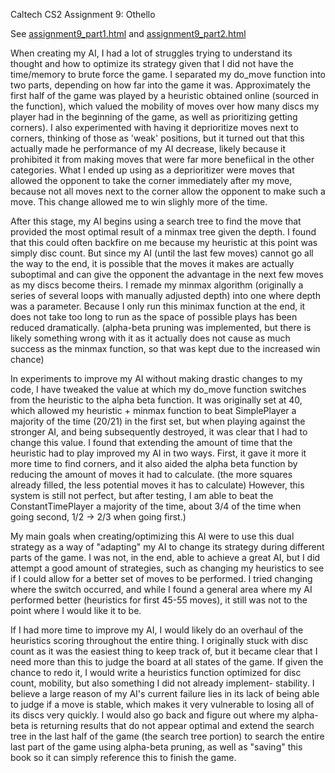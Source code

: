 Caltech CS2 Assignment 9: Othello

See [assignment9_part1.html](http://htmlpreview.github.io/?https://github.com/caltechcs2/othello/blob/master/assignment9_part1.html) and [assignment9_part2.html](http://htmlpreview.github.io/?https://github.com/caltechcs2/othello/blob/master/assignment9_part2.html)

When creating my AI, I had a lot of struggles trying to understand its thought and how to optimize its strategy given that I did not have the time/memory to 
brute force the game. I separated my do_move function into two parts, depending on how far into the game it was. Approximately the first half of the game was 
played by a heuristic obtained online (sourced in the function), which valued the mobility of moves over how many discs my player had in the beginning of the game, 
as well as prioritizing getting corners). I also experimented with having it deprioritize moves next to corners, thinking of those as 'weak' positions, but it turned out 
that this actually made he performance of my AI decrease, likely because it prohibited it from making moves that were far more benefiical in the other categories. 
What I ended up using as a deprioritizer were moves that allowed the opponent to take the corner immediately after my move, because not all moves next to the
corner allow the opponent to make such a move. This change allowed me to win slighly more of the time.  

After this stage, my AI begins using a search tree to find the move that provided the most optimal result of a minmax tree given the depth. I found that this could
often backfire on me because my heuristic at this point was simply disc count. But since my AI (until the last few moves) cannot go all the way to the end, it is possible
that the moves it makes are actually suboptimal and can give the opponent the advantage in the next few moves as my discs become theirs. I remade my minmax 
algorithm (originally a series of several loops with manually adjusted depth) into one where depth was a parameter. Because I only run this minimax function at the
end, it does not take too long to run as the space of possible plays has been reduced dramatically. (alpha-beta pruning was implemented, but there is likely 
something wrong with it as it actually does not cause as much success as the minmax function, so that was kept due to the increased win chance)

In experiments to improve my AI without making drastic changes to my code, I have tweaked the value at which my do_move function switches from the heuristic to the 
alpha beta function. It was originally set at 40, which allowed my heuristic + minmax function to beat SimplePlayer a majority of the time (20/21) in the first set, but
when playing against the stronger AI, and being subsequently destroyed, it was clear that I had to change this value. I found that extending the amount of time that
the heuristic had to play improved my AI in two ways. First, it gave it more it more time to find corners, and it also aided the alpha beta function by reducing the
amount of moves it had to calculate. (the more squares already filled, the less potential moves it has to calculate) However, this system is still not perfect, but after
testing, I am able to beat the ConstantTimePlayer a majority of the time, about 3/4 of the time when going second, 1/2 -> 2/3 when going first.) 

My main goals when creating/optimizing this AI were to use this dual strategy as a way of "adapting" my AI to change its strategy during different parts of the game. I 
was not, in the end, able to achieve a great AI, but I did attempt a good amount of strategies, such as changing my heuristics to see if I could allow for a better set of
moves to be performed. I tried changing where the switch occurred, and while I found a general area where my AI performed better (heuristics for first 45-55  moves), 
it still was not to the point where I would like it to be. 

If I had more time to improve my AI, I would likely do an overhaul of the heuristics scoring throughout the entire thing. I originally stuck with disc count as it was the 
easiest thing to keep track of, but it became clear that I need more than this to judge the board at all states of the game. If given the chance to redo it, I would write a 
heuristics function optimized for disc count, mobility, but also something I did not already implement- stability. I believe a large reason of my AI's current failure 
lies in its lack of being able to judge if a move is stable, which makes it very vulnerable to losing all of its discs very quickly. I would also go back and figure out where 
my alpha-beta is returning results that do not appear optimal and extend the search tree in the last half of the game (the search tree portion) to search the entire 
last part of the game using alpha-beta pruning, as well as "saving" this book so it can simply reference this to finish the game. 